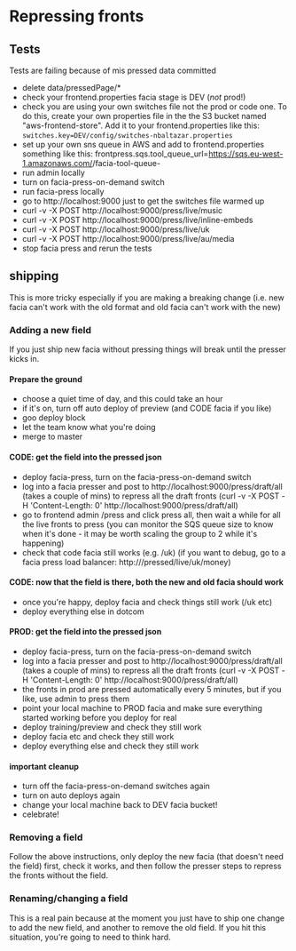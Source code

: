 # Repressing fronts

## Tests
Tests are failing because of mis pressed data committed
* delete data/pressedPage/*
* check your frontend.properties facia stage is DEV (*not* prod!)
* check you are using your own switches file not the prod or code one. To do this, create your own properties file in the the S3 bucket named "aws-frontend-store". Add it to your frontend.properties like this: `switches.key=DEV/config/switches-nbaltazar.properties`
* set up your own sns queue in AWS and add to frontend.properties something like this: frontpress.sqs.tool_queue_url=https://sqs.eu-west-1.amazonaws.com/<id-here>/facia-tool-queue-<your name here>
* run admin locally
* turn on facia-press-on-demand switch
* run facia-press locally
* go to http://localhost:9000 just to get the switches file warmed up
* curl -v -X POST http://localhost:9000/press/live/music
* curl -v -X POST http://localhost:9000/press/live/inline-embeds
* curl -v -X POST http://localhost:9000/press/live/uk
* curl -v -X POST http://localhost:9000/press/live/au/media
* stop facia press and rerun the tests

## shipping
This is more tricky especially if you are making a breaking change (i.e. new facia can't work with the old format and old facia can't work with the new)

### Adding a new field
If you just ship new facia without pressing things will break until the presser kicks in.

#### Prepare the ground
* choose a quiet time of day, and this could take an hour
* if it's on, turn off auto deploy of preview (and CODE facia if you like)
* goo deploy block
* let the team know what you're doing
* merge to master

#### CODE: get the field into the pressed json
* deploy facia-press, turn on the facia-press-on-demand switch
* log into a facia presser and post to http://localhost:9000/press/draft/all (takes a couple of mins) to repress all the draft fronts (curl -v -X POST -H 'Content-Length: 0' http://localhost:9000/press/draft/all)
* go to frontend admin /press and click press all, then wait a while for all the live fronts to press (you can monitor the SQS queue size to know when it's done - it may be worth scaling the group to 2 while it's happening)
* check that code facia still works (e.g. /uk) (if you want to debug, go to a facia press load balancer: http://<frontend-faciapre-elb>/pressed/live/uk/money)

#### CODE: now that the field is there, both the new and old facia should work
* once you're happy, deploy facia and check things still work (/uk etc)
* deploy everything else in dotcom

#### PROD: get the field into the pressed json
* deploy facia-press, turn on the facia-press-on-demand switch
* log into a facia presser and post to http://localhost:9000/press/draft/all (takes a couple of mins) to repress all the draft fronts (curl -v -X POST -H 'Content-Length: 0' http://localhost:9000/press/draft/all)
* the fronts in prod are pressed automatically every 5 minutes, but if you like, use admin to press them
* point your local machine to PROD facia and make sure everything started working before you deploy for real
* deploy training/preview and check they still work
* deploy facia etc and check they still work
* deploy everything else and check they still work

#### important cleanup
* turn off the facia-press-on-demand switches again
* turn on auto deploys again
* change your local machine back to DEV facia bucket!
* celebrate!

### Removing a field
Follow the above instructions, only deploy the new facia (that doesn't need the field) first, check it works, and then follow the presser steps to repress the fronts without the field.

### Renaming/changing a field
This is a real pain because at the moment you just have to ship one change to add the new field, and another to remove the old field.  If you hit this situation, you're going to need to think hard.
